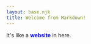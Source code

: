 ```yaml
---
layout: base.njk
title: Welcome from Markdown!
---
```


It's like a <span style="color: blue">**website**</span> in here.